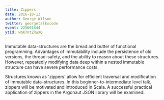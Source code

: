```yaml
---
title: Zippers
date: 2016-10-13
author: George Wilson
twitter: georgetalkscode
event: 225601844
ytid: woK7ntZRwXQ
---
```

Immutable data-structures are the bread and butter of functional programming.
Advantages of immutability include the persistence of old versions, the
thread-safety, and the ability to reason about these structures. However,
repeatedly modifying data deep within a nested immutable structure can have
severe performance costs.

Structures known as 'zippers' allow for efficient traversal and modification of
immutable data-structures. In this beginner-to-intermediate level talk, zippers
will be motivated and introduced in Scala. A successful practical application
of zippers in the Argonaut JSON library will be examined.
